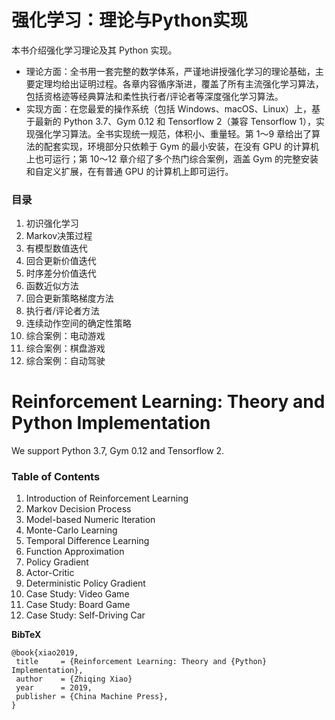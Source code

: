 # 强化学习：理论与Python实现

本书介绍强化学习理论及其 Python 实现。
- 理论方面：全书用一套完整的数学体系，严谨地讲授强化学习的理论基础，主要定理均给出证明过程。各章内容循序渐进，覆盖了所有主流强化学习算法，包括资格迹等经典算法和柔性执行者/评论者等深度强化学习算法。
- 实现方面：在您最爱的操作系统（包括 Windows、macOS、Linux）上，基于最新的 Python 3.7、Gym 0.12 和 Tensorflow 2（兼容 Tensorflow 1），实现强化学习算法。全书实现统一规范，体积小、重量轻。第 1～9 章给出了算法的配套实现，环境部分只依赖于 Gym 的最小安装，在没有 GPU 的计算机上也可运行；第 10～12 章介绍了多个热门综合案例，涵盖 Gym 的完整安装和自定义扩展，在有普通 GPU 的计算机上即可运行。


### 目录

01. 初识强化学习
02. Markov决策过程
03. 有模型数值迭代
04. 回合更新价值迭代
05. 时序差分价值迭代
06. 函数近似方法
07. 回合更新策略梯度方法
08. 执行者/评论者方法
09. 连续动作空间的确定性策略
10. 综合案例：电动游戏
11. 综合案例：棋盘游戏
12. 综合案例：自动驾驶


# Reinforcement Learning: Theory and Python Implementation

We support Python 3.7, Gym 0.12 and Tensorflow 2.

### Table of Contents

01. Introduction of Reinforcement Learning
02. Markov Decision Process
03. Model-based Numeric Iteration
04. Monte-Carlo Learning
05. Temporal Difference Learning
06. Function Approximation
07. Policy Gradient
08. Actor-Critic
09. Deterministic Policy Gradient
10. Case Study: Video Game
11. Case Study: Board Game
12. Case Study: Self-Driving Car


**BibTeX**

    @book{xiao2019,
     title     = {Reinforcement Learning: Theory and {Python} Implementation},
     author    = {Zhiqing Xiao}
     year      = 2019,
     publisher = {China Machine Press},
    }

